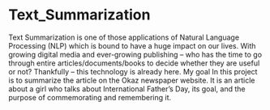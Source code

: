 # Text_Summarization
Text Summarization is one of those applications of Natural Language Processing (NLP) which is bound to have a huge impact on our lives. With growing digital media and ever-growing publishing – who has the time to go through entire articles/documents/books to decide whether they are useful or not? Thankfully – this technology is already here.  My goal In this project is to summarize the article on the Okaz newspaper website. It is an article about a girl who talks about International Father’s Day, its goal, and the purpose of commemorating and remembering it.

